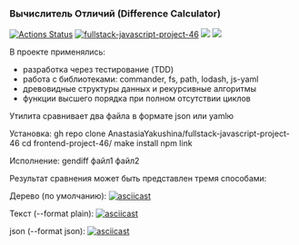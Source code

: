 ### Вычислитель Отличий (Difference Calculator)

[![Actions Status](https://github.com/AnastasiaYakushina/fullstack-javascript-project-46/workflows/hexlet-check/badge.svg)](https://github.com/AnastasiaYakushina/fullstack-javascript-project-46/actions) [![fullstack-javascript-project-46](https://github.com/AnastasiaYakushina/fullstack-javascript-project-46/actions/workflows/fullstack-javascript-project-46.yml/badge.svg)](https://github.com/AnastasiaYakushina/fullstack-javascript-project-46/actions) <a href="https://codeclimate.com/github/AnastasiaYakushina/fullstack-javascript-project-46/maintainability"><img src="https://api.codeclimate.com/v1/badges/0209126ae2847e7a7352/maintainability" /></a> <a href="https://codeclimate.com/github/AnastasiaYakushina/fullstack-javascript-project-46/test_coverage"><img src="https://api.codeclimate.com/v1/badges/0209126ae2847e7a7352/test_coverage" /></a>

В проекте применялись:
- разработка через тестирование (TDD)
- работа с библиотеками: commander, fs, path, lodash, js-yaml
- древовидные структуры данных и рекурсивные алгоритмы
- функции высшего порядка при полном отсутствии циклов

Утилита сравнивает два файла в формате json или yamlю

Установка:
gh repo clone AnastasiaYakushina/fullstack-javascript-project-46
cd frontend-project-46/
make install
npm link

Исполнение:
gendiff файл1 файл2

Результат сравнения может быть представлен тремя способами:

Дерево (по умолчанию):
[![asciicast](https://asciinema.org/a/590273.svg)](https://asciinema.org/a/590273)

Текcт (--format plain):
[![asciicast](https://asciinema.org/a/590278.svg)](https://asciinema.org/a/590278)

json (--format json):
[![asciicast](https://asciinema.org/a/590281.svg)](https://asciinema.org/a/590281)
